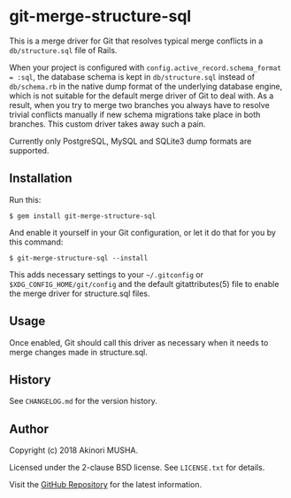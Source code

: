 # git-merge-structure-sql

This is a merge driver for Git that resolves typical merge conflicts
in a `db/structure.sql` file of Rails.

When your project is configured with
`config.active_record.schema_format = :sql`, the database schema is
kept in `db/structure.sql` instead of `db/schema.rb` in the native
dump format of the underlying database engine, which is not suitable
for the default merge driver of Git to deal with.  As a result, when
you try to merge two branches you always have to resolve trivial
conflicts manually if new schema migrations take place in both
branches.  This custom driver takes away such a pain.

Currently only PostgreSQL, MySQL and SQLite3 dump formats are
supported.

## Installation

Run this:

    $ gem install git-merge-structure-sql

And enable it yourself in your Git configuration, or let it do that
for you by this command:

    $ git-merge-structure-sql --install

This adds necessary settings to your `~/.gitconfig` or
`$XDG_CONFIG_HOME/git/config` and the default gitattributes(5) file to
enable the merge driver for structure.sql files.

## Usage

Once enabled, Git should call this driver as necessary when it needs
to merge changes made in structure.sql.

## History

See `CHANGELOG.md` for the version history.

## Author

Copyright (c) 2018 Akinori MUSHA.

Licensed under the 2-clause BSD license.  See `LICENSE.txt` for
details.

Visit the [GitHub Repository](https://github.com/knu/sidetiq-timezone)
for the latest information.
